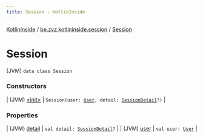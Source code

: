 ```yaml
---
title: Session - KotlinInside
---
```


[KotlinInside](../../index.html) / [be.zvz.kotlininside.session](../index.html) / [Session](./index.html)

# Session

(JVM) `data class Session`

### Constructors

| (JVM) [&lt;init&gt;](-init-.html) | `Session(user: `[`User`](../../be.zvz.kotlininside.session.user/-user/index.html)`, detail: `[`SessionDetail`](../-session-detail/index.html)`?)` |

### Properties

| (JVM) [detail](detail.html) | `val detail: `[`SessionDetail`](../-session-detail/index.html)`?` |
| (JVM) [user](user.html) | `val user: `[`User`](../../be.zvz.kotlininside.session.user/-user/index.html) |

